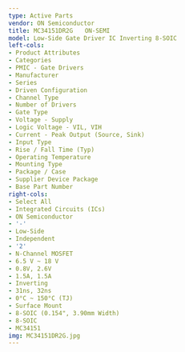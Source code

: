 ```yaml
---
type: Active Parts
vendor: ON Semiconductor
title: MC34151DR2G　　ON-SEMI
model: Low-Side Gate Driver IC Inverting 8-SOIC
left-cols:
- Product Attributes
- Categories
- PMIC - Gate Drivers
- Manufacturer
- Series
- Driven Configuration
- Channel Type
- Number of Drivers
- Gate Type
- Voltage - Supply
- Logic Voltage - VIL, VIH
- Current - Peak Output (Source, Sink)
- Input Type
- Rise / Fall Time (Typ)
- Operating Temperature
- Mounting Type
- Package / Case
- Supplier Device Package
- Base Part Number
right-cols:
- Select All
- Integrated Circuits (ICs)
- ON Semiconductor
- '-'
- Low-Side
- Independent
- '2'
- N-Channel MOSFET
- 6.5 V ~ 18 V
- 0.8V, 2.6V
- 1.5A, 1.5A
- Inverting
- 31ns, 32ns
- 0°C ~ 150°C (TJ)
- Surface Mount
- 8-SOIC (0.154", 3.90mm Width)
- 8-SOIC
- MC34151
img: MC34151DR2G.jpg
---
```

